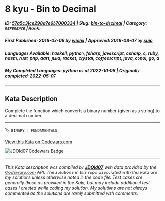 # 8 kyu - Bin to Decimal

##### **ID**: [57a5c31ce298a7e6b7000334](https://www.codewars.com/kata/57a5c31ce298a7e6b7000334) | **Slug**: [bin-to-decimal](https://www.codewars.com/kata/57a5c31ce298a7e6b7000334) | **Category**: `REFERENCE` | **Rank**: <span style="color:white">8 kyu</span>

##### **First Published**: 2016-08-06 ***by*** [wichu](https://www.codewars.com/users/wichu) | **Approved**: 2016-08-07 ***by*** [suic](https://www.codewars.com/users/suic)

##### **Languages Available**: haskell, python, fsharp, javascript, csharp, c, ruby, nasm, rust, php, dart, julia, racket, crystal, coffeescript, java, cobol, go, d

##### **My Completed Languages**: python ***as at*** 2022-10-08 | **Originally completed**: 2022-05-07

---

## Kata Description


Complete the function which converts a binary number (given as a string) to a decimal number.

---


🏷 `BINARY | FUNDAMENTALS`


[View this Kata on Codewars.com](https://www.codewars.com/kata/57a5c31ce298a7e6b7000334)

![](https://www.codewars.com/users/jdold07/badges/large "JDOld07 Codewars Badge")

---

###### *This Kata description was compiled by [**JDOld07**](https://tpstech.dev) with data provided by the [Codewars.com](https://www.codewars.com) API.  The solutions in this repo associated with this kata are my solutions unless otherwise noted in the code file.  Test cases are generally those as provided in the Kata, but may include additional test cases I created while coding my solution.  My solutions are not always commented as the solutions are rarely submitted with comments.*
